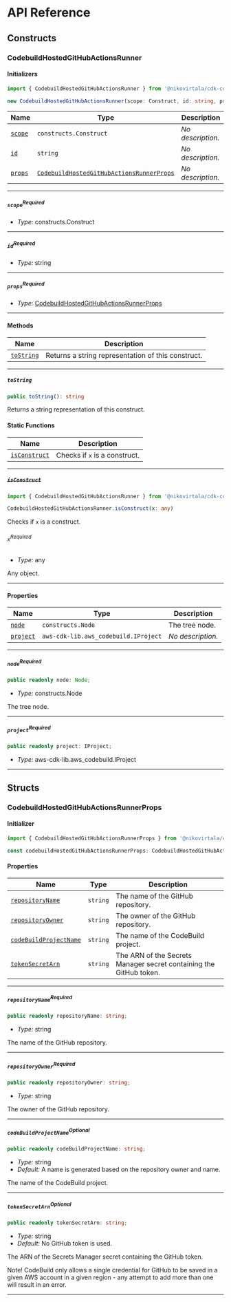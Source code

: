 # API Reference <a name="API Reference" id="api-reference"></a>

## Constructs <a name="Constructs" id="Constructs"></a>

### CodebuildHostedGitHubActionsRunner <a name="CodebuildHostedGitHubActionsRunner" id="@nikovirtala/cdk-codebuild-hosted-github-actions-runner.CodebuildHostedGitHubActionsRunner"></a>

#### Initializers <a name="Initializers" id="@nikovirtala/cdk-codebuild-hosted-github-actions-runner.CodebuildHostedGitHubActionsRunner.Initializer"></a>

```typescript
import { CodebuildHostedGitHubActionsRunner } from '@nikovirtala/cdk-codebuild-hosted-github-actions-runner'

new CodebuildHostedGitHubActionsRunner(scope: Construct, id: string, props: CodebuildHostedGitHubActionsRunnerProps)
```

| **Name** | **Type** | **Description** |
| --- | --- | --- |
| <code><a href="#@nikovirtala/cdk-codebuild-hosted-github-actions-runner.CodebuildHostedGitHubActionsRunner.Initializer.parameter.scope">scope</a></code> | <code>constructs.Construct</code> | *No description.* |
| <code><a href="#@nikovirtala/cdk-codebuild-hosted-github-actions-runner.CodebuildHostedGitHubActionsRunner.Initializer.parameter.id">id</a></code> | <code>string</code> | *No description.* |
| <code><a href="#@nikovirtala/cdk-codebuild-hosted-github-actions-runner.CodebuildHostedGitHubActionsRunner.Initializer.parameter.props">props</a></code> | <code><a href="#@nikovirtala/cdk-codebuild-hosted-github-actions-runner.CodebuildHostedGitHubActionsRunnerProps">CodebuildHostedGitHubActionsRunnerProps</a></code> | *No description.* |

---

##### `scope`<sup>Required</sup> <a name="scope" id="@nikovirtala/cdk-codebuild-hosted-github-actions-runner.CodebuildHostedGitHubActionsRunner.Initializer.parameter.scope"></a>

- *Type:* constructs.Construct

---

##### `id`<sup>Required</sup> <a name="id" id="@nikovirtala/cdk-codebuild-hosted-github-actions-runner.CodebuildHostedGitHubActionsRunner.Initializer.parameter.id"></a>

- *Type:* string

---

##### `props`<sup>Required</sup> <a name="props" id="@nikovirtala/cdk-codebuild-hosted-github-actions-runner.CodebuildHostedGitHubActionsRunner.Initializer.parameter.props"></a>

- *Type:* <a href="#@nikovirtala/cdk-codebuild-hosted-github-actions-runner.CodebuildHostedGitHubActionsRunnerProps">CodebuildHostedGitHubActionsRunnerProps</a>

---

#### Methods <a name="Methods" id="Methods"></a>

| **Name** | **Description** |
| --- | --- |
| <code><a href="#@nikovirtala/cdk-codebuild-hosted-github-actions-runner.CodebuildHostedGitHubActionsRunner.toString">toString</a></code> | Returns a string representation of this construct. |

---

##### `toString` <a name="toString" id="@nikovirtala/cdk-codebuild-hosted-github-actions-runner.CodebuildHostedGitHubActionsRunner.toString"></a>

```typescript
public toString(): string
```

Returns a string representation of this construct.

#### Static Functions <a name="Static Functions" id="Static Functions"></a>

| **Name** | **Description** |
| --- | --- |
| <code><a href="#@nikovirtala/cdk-codebuild-hosted-github-actions-runner.CodebuildHostedGitHubActionsRunner.isConstruct">isConstruct</a></code> | Checks if `x` is a construct. |

---

##### ~~`isConstruct`~~ <a name="isConstruct" id="@nikovirtala/cdk-codebuild-hosted-github-actions-runner.CodebuildHostedGitHubActionsRunner.isConstruct"></a>

```typescript
import { CodebuildHostedGitHubActionsRunner } from '@nikovirtala/cdk-codebuild-hosted-github-actions-runner'

CodebuildHostedGitHubActionsRunner.isConstruct(x: any)
```

Checks if `x` is a construct.

###### `x`<sup>Required</sup> <a name="x" id="@nikovirtala/cdk-codebuild-hosted-github-actions-runner.CodebuildHostedGitHubActionsRunner.isConstruct.parameter.x"></a>

- *Type:* any

Any object.

---

#### Properties <a name="Properties" id="Properties"></a>

| **Name** | **Type** | **Description** |
| --- | --- | --- |
| <code><a href="#@nikovirtala/cdk-codebuild-hosted-github-actions-runner.CodebuildHostedGitHubActionsRunner.property.node">node</a></code> | <code>constructs.Node</code> | The tree node. |
| <code><a href="#@nikovirtala/cdk-codebuild-hosted-github-actions-runner.CodebuildHostedGitHubActionsRunner.property.project">project</a></code> | <code>aws-cdk-lib.aws_codebuild.IProject</code> | *No description.* |

---

##### `node`<sup>Required</sup> <a name="node" id="@nikovirtala/cdk-codebuild-hosted-github-actions-runner.CodebuildHostedGitHubActionsRunner.property.node"></a>

```typescript
public readonly node: Node;
```

- *Type:* constructs.Node

The tree node.

---

##### `project`<sup>Required</sup> <a name="project" id="@nikovirtala/cdk-codebuild-hosted-github-actions-runner.CodebuildHostedGitHubActionsRunner.property.project"></a>

```typescript
public readonly project: IProject;
```

- *Type:* aws-cdk-lib.aws_codebuild.IProject

---


## Structs <a name="Structs" id="Structs"></a>

### CodebuildHostedGitHubActionsRunnerProps <a name="CodebuildHostedGitHubActionsRunnerProps" id="@nikovirtala/cdk-codebuild-hosted-github-actions-runner.CodebuildHostedGitHubActionsRunnerProps"></a>

#### Initializer <a name="Initializer" id="@nikovirtala/cdk-codebuild-hosted-github-actions-runner.CodebuildHostedGitHubActionsRunnerProps.Initializer"></a>

```typescript
import { CodebuildHostedGitHubActionsRunnerProps } from '@nikovirtala/cdk-codebuild-hosted-github-actions-runner'

const codebuildHostedGitHubActionsRunnerProps: CodebuildHostedGitHubActionsRunnerProps = { ... }
```

#### Properties <a name="Properties" id="Properties"></a>

| **Name** | **Type** | **Description** |
| --- | --- | --- |
| <code><a href="#@nikovirtala/cdk-codebuild-hosted-github-actions-runner.CodebuildHostedGitHubActionsRunnerProps.property.repositoryName">repositoryName</a></code> | <code>string</code> | The name of the GitHub repository. |
| <code><a href="#@nikovirtala/cdk-codebuild-hosted-github-actions-runner.CodebuildHostedGitHubActionsRunnerProps.property.repositoryOwner">repositoryOwner</a></code> | <code>string</code> | The owner of the GitHub repository. |
| <code><a href="#@nikovirtala/cdk-codebuild-hosted-github-actions-runner.CodebuildHostedGitHubActionsRunnerProps.property.codeBuildProjectName">codeBuildProjectName</a></code> | <code>string</code> | The name of the CodeBuild project. |
| <code><a href="#@nikovirtala/cdk-codebuild-hosted-github-actions-runner.CodebuildHostedGitHubActionsRunnerProps.property.tokenSecretArn">tokenSecretArn</a></code> | <code>string</code> | The ARN of the Secrets Manager secret containing the GitHub token. |

---

##### `repositoryName`<sup>Required</sup> <a name="repositoryName" id="@nikovirtala/cdk-codebuild-hosted-github-actions-runner.CodebuildHostedGitHubActionsRunnerProps.property.repositoryName"></a>

```typescript
public readonly repositoryName: string;
```

- *Type:* string

The name of the GitHub repository.

---

##### `repositoryOwner`<sup>Required</sup> <a name="repositoryOwner" id="@nikovirtala/cdk-codebuild-hosted-github-actions-runner.CodebuildHostedGitHubActionsRunnerProps.property.repositoryOwner"></a>

```typescript
public readonly repositoryOwner: string;
```

- *Type:* string

The owner of the GitHub repository.

---

##### `codeBuildProjectName`<sup>Optional</sup> <a name="codeBuildProjectName" id="@nikovirtala/cdk-codebuild-hosted-github-actions-runner.CodebuildHostedGitHubActionsRunnerProps.property.codeBuildProjectName"></a>

```typescript
public readonly codeBuildProjectName: string;
```

- *Type:* string
- *Default:* A name is generated based on the repository owner and name.

The name of the CodeBuild project.

---

##### `tokenSecretArn`<sup>Optional</sup> <a name="tokenSecretArn" id="@nikovirtala/cdk-codebuild-hosted-github-actions-runner.CodebuildHostedGitHubActionsRunnerProps.property.tokenSecretArn"></a>

```typescript
public readonly tokenSecretArn: string;
```

- *Type:* string
- *Default:* No GitHub token is used.

The ARN of the Secrets Manager secret containing the GitHub token.

Note! CodeBuild only allows a single credential for GitHub
to be saved in a given AWS account in a given region -
any attempt to add more than one will result in an error.

---



